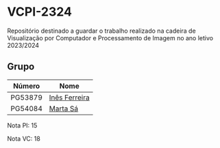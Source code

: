 # VCPI-2324

Repositório destinado a guardar o trabalho realizado na cadeira de Visualização por Computador e Processamento de Imagem no ano letivo 2023/2024

## Grupo
| Número   | Nome                                               |
| -------- | -------------------------------------------------- |
| PG53879  | [Inês Ferreira](https://github.com/inesferreira18) |
| PG54084  | [Marta Sá](https://github.com/findingmarta)        |


Nota PI: 15

Nota VC: 18
